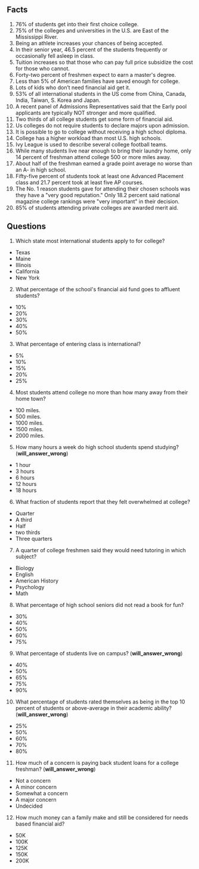 ## Facts
1. 76% of students get into their first choice college.
2. 75% of the colleges and universities in the U.S. are East of the Mississippi River.
3. Being an athlete increases your chances of being accepted.
4. In their senior year, 46.5 percent of the students frequently or occasionally fell asleep in class.
5. Tuition increases so that those who can pay full price subsidize the cost for those who cannot.
6. Forty-two percent of freshmen expect to earn a master's degree.
7. Less than 5% of American families have saved enough for college.
8. Lots of kids who don’t need financial aid get it. 
9. 53% of all international students in the US come from China, Canada, India, Taiwan, S. Korea and Japan.
10. A recent panel of Admissions Representatives said that the Early pool applicants are typically NOT stronger and more qualified.
11. Two thirds of all college students get some form of financial aid.
12. Us colleges do not require students to declare majors upon admission.
13. It is possible to go to college without receiving a high school diploma.
14. College has a higher workload than most U.S. high schools.
15. Ivy League is used to describe several college football teams.
16. While many students live near enough to bring their laundry home, only 14 percent of freshman attend college 500 or more miles away.
17. About half of the freshman earned a grade point average no worse than an A- in high school.
18. Fifty-five percent of students took at least one Advanced Placement class and 21.7 percent took at least five AP courses.
19. The No. 1 reason students gave for attending their chosen schools was they have a "very good reputation." Only 18.2 percent said national magazine college rankings were "very important" in their decision.
20. 85% of students attending private colleges are awarded merit aid.

## Questions
1. Which state most international students apply to for college? 
  - Texas
  - Maine
  - Illinois
  - California
  - New York
2. What percentage of the school's financial aid fund goes to affluent students?
  - 10%
  - 20%
  - 30%
  - 40%
  - 50%
3. What percentage of entering class is international?
  - 5%
  - 10%
  - 15%
  - 20%
  - 25%
4. Most students attend college no more than how many away from their home town?
  - 100 miles.
  - 500 miles.
  - 1000 miles.
  - 1500 miles.
  - 2000 miles.
5. How many hours a week do high school students spend studying? (__will_answer_wrong__)
  - 1 hour
  - 3 hours
  - 6 hours
  - 12 hours
  - 18 hours
6. What fraction of students report that they felt overwhelmed at college?
  - Quarter
  - A third
  - Half
  - two thirds
  - Three quarters
7. A quarter of college freshmen said they would need tutoring in which subject?
  - Biology
  - English
  - American History
  - Psychology
  - Math
8. What percentage of high school seniors did not read a book for fun?
  - 30%
  - 40%
  - 50%
  - 60%
  - 75%
9. What percentage of students live on campus? (__will_answer_wrong__)
  - 40%
  - 50%
  - 65%
  - 75%
  - 90%
10. What percentage of students rated themselves as being in the top 10 percent of students or above-average in their academic ability? (__will_answer_wrong__)
  - 25%
  - 50%
  - 60%
  - 70%
  - 80%
11. How much of a concern is paying back student loans for a college freshman? (__will_answer_wrong__)
  - Not a concern
  - A minor concern
  - Somewhat a concern
  - A major concern
  - Undecided
12. How much money can a family make and still be considered for needs based financial aid?
  - 50K
  - 100K
  - 125K
  - 150K
  - 200K
